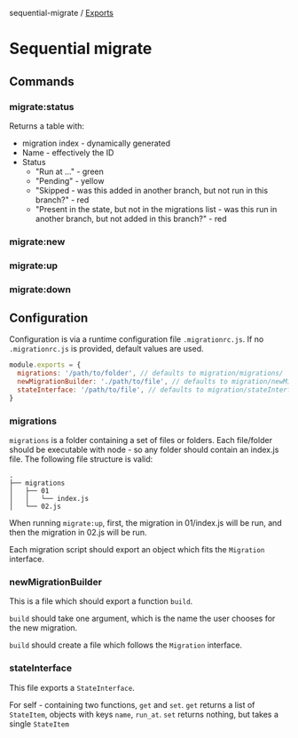 sequential-migrate / [Exports](modules.md)

# Sequential migrate

## Commands

### migrate:status

Returns a table with:

- migration index - dynamically generated
- Name - effectively the ID
- Status
  - "Run at ..." - green
  - "Pending" - yellow
  - "Skipped - was this added in another branch, but not run in this branch?" - red
  - "Present in the state, but not in the migrations list - was this run in another branch, but not added in this branch?" - red

### migrate:new

### migrate:up

### migrate:down

## Configuration

Configuration is via a runtime configuration file `.migrationrc.js`. If no `.migrationrc.js` is provided, default values are used.

```js
module.exports = {
  migrations: '/path/to/folder', // defaults to migration/migrations/
  newMigrationBuilder: './path/to/file', // defaults to migration/newMigrationBuilder.js
  stateInterface: '/path/to/file', // defaults to migration/stateInterface
}
```

### migrations
`migrations` is a folder containing a set of files or folders. Each file/folder should be executable with node - so any folder should contain an index.js file. The following file structure is valid:

```
.
├── migrations
│   ├── 01
│   │   └── index.js
│   └── 02.js
```

When running `migrate:up`, first, the migration in 01/index.js will be run, and then the migration in 02.js will be run.

Each migration script should export an object which fits the `Migration` interface.

### newMigrationBuilder

This is a file which should export a function `build`. 

`build` should take one argument, which is the name the user chooses for the new migration.

`build` should create a file which follows the `Migration` interface.

### stateInterface

This file exports a `StateInterface`. 

For self - containing two functions, `get` and `set`. `get` returns a list of `StateItem`, objects with keys `name`, `run_at`. `set` returns nothing, but takes a single `StateItem`

